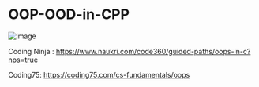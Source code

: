# OOP-OOD-in-CPP


  ![image](https://github.com/user-attachments/assets/94a193f9-2674-4818-b99e-e85b9299b81d)



Coding Ninja : https://www.naukri.com/code360/guided-paths/oops-in-c?nps=true

Coding75: https://coding75.com/cs-fundamentals/oops



